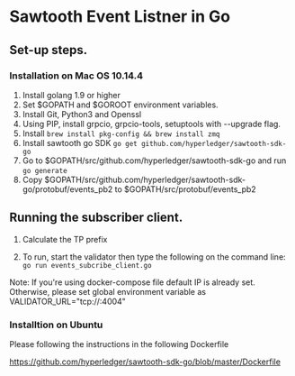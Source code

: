 # Sawtooth Event Listner in Go

## Set-up steps.

### Installation on Mac OS 10.14.4

1. Install golang 1.9 or higher
2. Set $GOPATH and $GOROOT environment variables.
3. Install Git, Python3 and Openssl
4. Using PIP, install grpcio, grpcio-tools, setuptools with --upgrade flag.
5. Install ```brew install pkg-config && brew install zmq ```
6. Install sawtooth go SDK ```go get github.com/hyperledger/sawtooth-sdk-go ```
7. Go to $GOPATH/src/github.com/hyperledger/sawtooth-sdk-go and run ```go generate ```
8. Copy $GOPATH/src/github.com/hyperledger/sawtooth-sdk-go/protobuf/events_pb2 to $GOPATH/src/protobuf/events_pb2

## Running the subscriber client.

1. Calculate the TP prefix

2. To run, start the validator then type the following on the command line:<br>
	```go run events_subcribe_client.go ```

Note: If you're using docker-compose file default IP is already set.<br>
Otherwise, please set global environment variable as
VALIDATOR_URL="tcp://<VALIDATOR-IP>:4004"

### Installtion on Ubuntu

Please following the instructions in the following Dockerfile<br>

https://github.com/hyperledger/sawtooth-sdk-go/blob/master/Dockerfile
